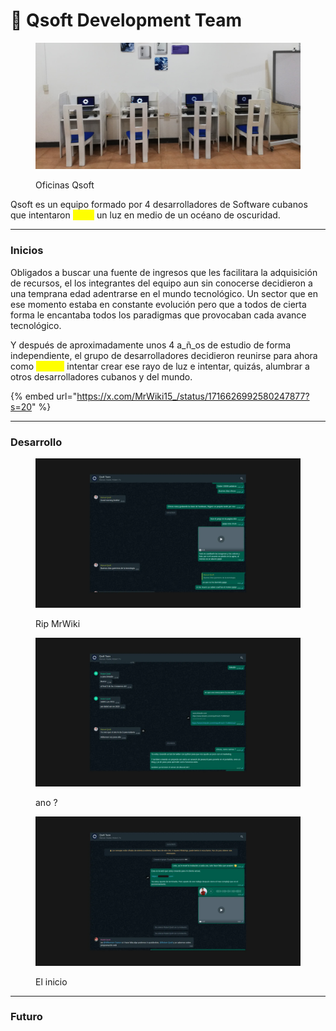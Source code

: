 # 🚂 Qsoft Development Team

<figure><img src="../../../.gitbook/assets/WhatsApp-Image-2023-11-24-at-17.20.12-1-e1700896264378 (1).jpeg" alt=""><figcaption><p>Oficinas Qsoft</p></figcaption></figure>

Qsoft es un equipo formado por 4 desarrolladores de Software cubanos que intentaron <mark style="color:yellow;">crear</mark> un luz en medio de un océano de oscuridad.&#x20;



***

### Inicios

Obligados a buscar una fuente de ingresos que les facilitara la adquisición de recursos, el los integrantes del equipo aun sin conocerse decidieron a una temprana edad adentrarse en el mundo tecnológico. Un sector que en ese momento estaba en constante evolución pero que a todos de cierta forma le encantaba todos los paradigmas que provocaban cada avance tecnológico.

Y después de aproximadamente unos 4 a_ñ_os de estudio de forma independiente, el grupo de desarrolladores decidieron reunirse para ahora como <mark style="color:yellow;">equipo</mark> intentar crear ese rayo de luz e intentar, quizás, alumbrar a otros desarrolladores cubanos y del mundo.&#x20;

{% embed url="https://x.com/MrWiki15_/status/1716626992580247877?s=20" %}

***

### Desarrollo



<div>

<figure><img src="../../../.gitbook/assets/Proyecto nuevo (3).webp" alt=""><figcaption><p>Rip MrWiki</p></figcaption></figure>

 

<figure><img src="../../../.gitbook/assets/Proyecto nuevo (2).webp" alt=""><figcaption><p>ano ?</p></figcaption></figure>

 

<figure><img src="../../../.gitbook/assets/Proyecto nuevo (1).webp" alt=""><figcaption><p>El inicio</p></figcaption></figure>

</div>

***

### Futuro
